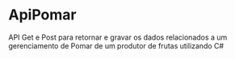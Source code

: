 # ApiPomar
API Get e Post para retornar e gravar os dados relacionados a um gerenciamento de Pomar de um produtor de frutas utilizando C#

